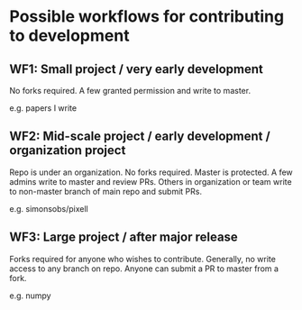 # Possible workflows for contributing to development

## WF1: Small project / very early development

No forks required.
A few granted permission and write to master.

e.g. papers I write

## WF2: Mid-scale project / early development / organization project

Repo is under an organization.
No forks required.
Master is protected.
A few admins write to master and review PRs.
Others in organization or team write to non-master branch of main repo and submit PRs.

e.g. simonsobs/pixell

## WF3: Large project / after major release

Forks required for anyone who wishes to contribute.
Generally, no write access to any branch on repo.
Anyone can submit a PR to master from a fork.

e.g. numpy


